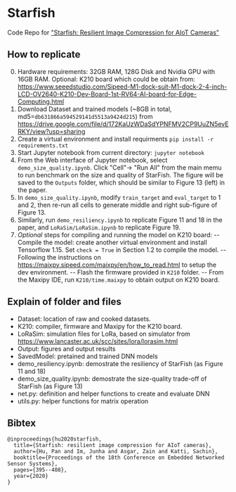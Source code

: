 # Starfish
Code Repo for ["Starfish: Resilient Image Compression for AIoT Cameras"](https://panhu.me/pdf/2020/Starfish.pdf)

## How to replicate
0. Hardware requirements: 32GB RAM, 128G Disk and Nvidia GPU with 16GB RAM. Optional: K210 board which could be obtain from:
https://www.seeedstudio.com/Sipeed-M1-dock-suit-M1-dock-2-4-inch-LCD-OV2640-K210-Dev-Board-1st-RV64-AI-board-for-Edge-Computing.html
1. Download Dataset and trained models (~8GB in total, md5=`db631866a594529141d5513a9424d215`) from https://drive.google.com/file/d/172KaUzWDaSdYPNFMV2CP9UuZN5evERKY/view?usp=sharing
2. Create a virtual environment and install requirments `pip install -r requirements.txt`
3. Start Jupyter notebook from current directory: `jupyter notebook`
4. From the Web interface of Jupyter notebook, select `demo_size_quality.ipynb`. Click "Cell"-> "Run All" from the main memu to run benchmark on the size and quality of StarFish. The figure will be saved to the `Outputs` folder, which should be similar to Figure 13 (left) in the paper.
5. In `demo_size_quality.ipynb`, modify `train_target` and `eval_target` to 1 and 2, then re-run all cells to generate middle and right sub-figure of Figure 13.
6. Similarly, run `demo_resiliency.ipynb` to replicate Figure 11 and 18 in the paper, and `LoRaSim/LoRaSim.ipynb` to replicate Figure 19.
7. *Optional* steps for compiling and running the model on K210 board:
-- Compile the model: create another virtual environment and install Tensorflow 1.15. Set `check = True` in Section 1.2 to compile the model.
-- Following the instructions on https://maixpy.sipeed.com/maixpy/en/how_to_read.html to setup the dev environment.
-- Flash the firmware provided in `K210` folder.
-- From the Maxipy IDE, run `K210/time.maixpy` to obtain output on K210 board.

## Explain of  folder and files
- Dataset: location of raw and cooked datasets.
- K210: compiler, firmware and Maxipy for the K210 board.
- LoRaSim: simulation files for LoRa, based on simulator from https://www.lancaster.ac.uk/scc/sites/lora/lorasim.html
- Output: figures and output results
- SavedModel: pretained and trained DNN models
- demo_resiliency.ipynb: demostrate the resiliency of StarFish (as Figure 11 and 18)
- demo_size_quality.ipynb: demostrate the size-quality trade-off of StarFish (as Figure 13)
- net.py: definition and helper functions to create and evaluate DNN
- utils.py: helper functions for matrix operation

## Bibtex
    @inproceedings{hu2020starfish,
      title={Starfish: resilient image compression for AIoT cameras},
      author={Hu, Pan and Im, Junha and Asgar, Zain and Katti, Sachin},
      booktitle={Proceedings of the 18th Conference on Embedded Networked Sensor Systems},
      pages={395--408},
      year={2020}
    }
